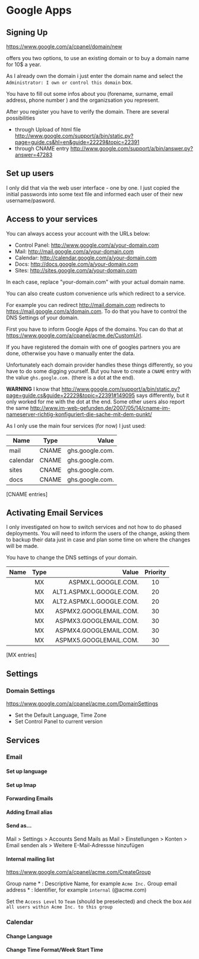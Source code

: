 # Google Apps #

## Signing Up ##

https://www.google.com/a/cpanel/domain/new

offers you two options, to use an existing domain or to buy a domain name for 10$ a year.

As I already own the domain i just enter the domain name and select the `Administrator: I own or control this domain` box. 

You have to fill out some infos about you (forename, surname, email address, phone number ) and the organizsation you represent.

After you register you have to verify the domain. There are several possibilities

* through Upload of html file http://www.google.com/support/a/bin/static.py?page=guide.cs&hl=en&guide=22229&topic=22391
*  through CNAME entry http://www.google.com/support/a/bin/answer.py?answer=47283

## Set up users ##

I only did that via the web user interface - one by one. I just copied the initial passwords into some text file and informed each user of their new username/pasword.

## Access to your services ##

You can always access your account with the URLs below:

* Control Panel: http://www.google.com/a/your-domain.com
* Mail: http://mail.google.com/a/your-domain.com
* Calendar: http://calendar.google.com/a/your-domain.com
* Docs: http://docs.google.com/a/your-domain.com
* Sites: http://sites.google.com/a/your-domain.com

In each case, replace "your-domain.com" with your actual domain name. 

You can also create custom convenience urls which redirect to a service. 

For example you can redirect http://mail.domain.com redirects to https://mail.google.com/a/domain.com. To do that you have to control the DNS Settings of your domain.

First you have to inform Google Apps of the domains. You can do that at https://www.google.com/a/cpanel/acme.de/CustomUrl.

If you have registered the domain with one of googles partners you are done, otherwise you have o manually enter the data.

Unfortunately each domain provider handles these things differently, so you have to do some digging yourself. But you have to create a `CNAME` entry with the value `ghs.google.com.` (there is a dot at the end).

**WARNING** I know that http://www.google.com/support/a/bin/static.py?page=guide.cs&guide=22229&topic=22391#149095 says differently, but it only worked for me with the dot at the end. Some other users also report the same http://www.im-web-gefunden.de/2007/05/14/cname-im-nameserver-richtig-konfiguriert-die-sache-mit-dem-punkt/

As I only use the main four services (for now) I just used:

| Name 		| Type 	| Value 			| 
----------- | :---: | ----------------: |
mail 		| CNAME	| ghs.google.com.	|
calendar	| CNAME	| ghs.google.com.	|
sites		| CNAME	| ghs.google.com.	|
docs		| CNAME	| ghs.google.com.	|
[CNAME entries]

## Activating Email Services ##

I only investigated on how to switch services and not how to do phased deployments. You will need to inform the users of the change, asking them to backup their data just in case and plan some time on where the changes will be made.

You have to change the DNS settings of your domain.

| Name 		| Type 	| Value 					| Priority	|
----------- | :---: | ------------------------: | :-------: |
			| MX	| ASPMX.L.GOOGLE.COM.		| 10		|
			| MX	| ALT1.ASPMX.L.GOOGLE.COM.	| 20		|
			| MX	| ALT2.ASPMX.L.GOOGLE.COM.	| 20		|
			| MX	| ASPMX2.GOOGLEMAIL.COM.	| 30		|
			| MX	| ASPMX3.GOOGLEMAIL.COM.	| 30		|
			| MX	| ASPMX4.GOOGLEMAIL.COM.	| 30		|
			| MX	| ASPMX5.GOOGLEMAIL.COM.	| 30		|
[MX entries]

## Settings ##

### Domain Settings ###

https://www.google.com/a/cpanel/acme.com/DomainSettings

* Set the Default Language, Time Zone
* Set Control Panel to current version

## Services ##

### Email ###

#### Set up language ####

#### Set up Imap ####

#### Forwarding Emails ####

#### Adding Email alias ####

#### Send as... ####

Mail > Settings > Accounts Send Mails as
Mail > Einstellungen > Konten > Email senden als > Weitere E-Mail-Adressse hinzufügen

#### Internal mailing list ####

https://www.google.com/a/cpanel/acme.com/CreateGroup

Group name *
: Descriptive Name, for example `Acme Inc.`
Group email address * 
: Identifier, for example `internal` (@acme.com)

Set the `Access Level` to `Team` (should be preselected) and check the box `Add all users within Acme Inc. to this group`

### Calendar ###

#### Change Language ####

#### Change Time Format/Week Start Time 
